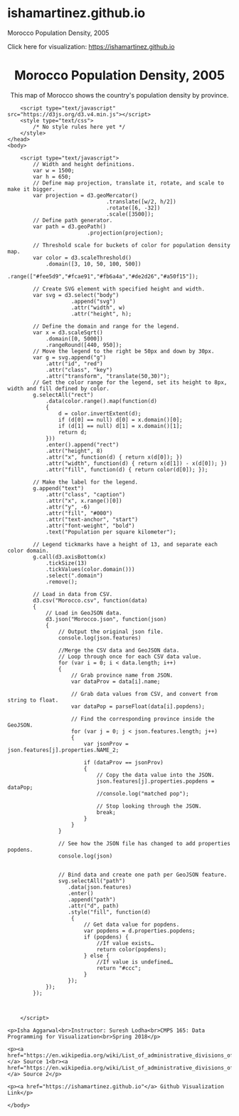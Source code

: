 # ishamartinez.github.io
Morocco Population Density, 2005


Click here for visualization: https://ishamartinez.github.io


<!DOCTYPE html>
<html lang="en">
	<head>
		<meta charset="utf-8">
		<h1 style = "text-align:center"><strong>Morocco Population Density, 2005</strong></h1>
        <p><center>This map of Morocco shows the country's population density by province. </center></p>
        
		<script type="text/javascript" src="https://d3js.org/d3.v4.min.js"></script>
		<style type="text/css">
			/* No style rules here yet */		
		</style>
	</head>
	<body>
        
		<script type="text/javascript">
			// Width and height definitions.
			var w = 1500;
			var h = 650;
			// Define map projection, translate it, rotate, and scale to make it bigger.
			var projection = d3.geoMercator()
								   .translate([w/2, h/2])
                                   .rotate([6, -32])
								   .scale([3500]);
			// Define path generator.
			var path = d3.geoPath()
							 .projection(projection);
							 
			// Threshold scale for buckets of color for population density map.
			var color = d3.scaleThreshold()
                .domain([3, 10, 50, 100, 500])
				.range(["#fee5d9","#fcae91","#fb6a4a","#de2d26","#a50f15"]);
								
			// Create SVG element with specified height and width.
			var svg = d3.select("body")
						.append("svg")
						.attr("width", w)
						.attr("height", h);  
            
            // Define the domain and range for the legend.
            var x = d3.scaleSqrt()
                .domain([0, 5000])
                .rangeRound([440, 950]);
            // Move the legend to the right be 50px and down by 30px.
            var g = svg.append("g")
                .attr("id", "red")
                .attr("class", "key")
                .attr("transform", "translate(50,30)");
            // Get the color range for the legend, set its height to 8px, width and fill defined by color.
            g.selectAll("rect")
                .data(color.range().map(function(d) 
                {
                    d = color.invertExtent(d);
                    if (d[0] == null) d[0] = x.domain()[0];
                    if (d[1] == null) d[1] = x.domain()[1];
                    return d;
                }))
                .enter().append("rect")
                .attr("height", 8)
                .attr("x", function(d) { return x(d[0]); })
                .attr("width", function(d) { return x(d[1]) - x(d[0]); })
                .attr("fill", function(d) { return color(d[0]); });
            
            // Make the label for the legend.
            g.append("text")
                .attr("class", "caption")
                .attr("x", x.range()[0])
                .attr("y", -6)
                .attr("fill", "#000")
                .attr("text-anchor", "start")
                .attr("font-weight", "bold")
                .text("Population per square kilometer");
            
            // Legend tickmarks have a height of 13, and separate each color domain.
            g.call(d3.axisBottom(x)
                .tickSize(13)
                .tickValues(color.domain()))
                .select(".domain")
                .remove();
            
			// Load in data from CSV.
			d3.csv("Morocco.csv", function(data) 
            {
				// Load in GeoJSON data.
				d3.json("Morocco.json", function(json) 
                {
                    // Output the original json file.
                    console.log(json.features)
                    
					//Merge the CSV data and GeoJSON data.
					// Loop through once for each CSV data value.
					for (var i = 0; i < data.length; i++) 
                    {
						// Grab province name from JSON.
						var dataProv = data[i].name;
						
						// Grab data values from CSV, and convert from string to float.
						var dataPop = parseFloat(data[i].popdens);
				
						// Find the corresponding province inside the GeoJSON.
						for (var j = 0; j < json.features.length; j++) 
                        {
							var jsonProv = json.features[j].properties.NAME_2;
				
							if (dataProv == jsonProv) 
                            {
								// Copy the data value into the JSON.
								json.features[j].properties.popdens = dataPop;
                                //console.log("matched pop");
								
								// Stop looking through the JSON.
								break;
							}
						}		
					}
                    
                    // See how the JSON file has changed to add properties popdens.
                    console.log(json)
                    
                    
					// Bind data and create one path per GeoJSON feature.
					svg.selectAll("path")
					   .data(json.features)
					   .enter()
					   .append("path")
					   .attr("d", path)
					   .style("fill", function(d) 
                        {
					   		// Get data value for popdens.
					   		var popdens = d.properties.popdens;	
                            if (popdens) {
					   			//If value exists…
						   		return color(popdens);
					   		} else {
					   			//If value is undefined…
						   		return "#ccc";
					   		}
					   });
				});
			});
            
            
            
		</script>
    
    <p>Isha Aggarwal<br>Instructor: Suresh Lodha<br>CMPS 165: Data Programming for Visualization<br>Spring 2018</p>
        
    <p><a href="https://en.wikipedia.org/wiki/List_of_administrative_divisions_of_Morocco_by_population"</a> Source 1<br><a href="https://en.wikipedia.org/wiki/List_of_administrative_divisions_of_Morocco_by_area"</a> Source 2</p> 
        
    <p><a href="https://ishamartinez.github.io"</a> Github Visualization Link</p>
        
	</body>
</html>

